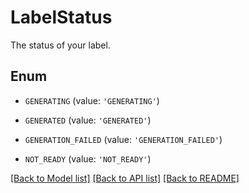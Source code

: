 # LabelStatus

The status of your label.

## Enum

* `GENERATING` (value: `'GENERATING'`)

* `GENERATED` (value: `'GENERATED'`)

* `GENERATION_FAILED` (value: `'GENERATION_FAILED'`)

* `NOT_READY` (value: `'NOT_READY'`)

[[Back to Model list]](../README.md#documentation-for-models) [[Back to API list]](../README.md#documentation-for-api-endpoints) [[Back to README]](../README.md)


